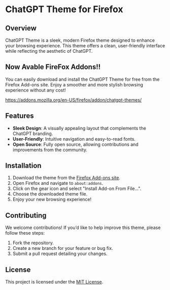 # ChatGPT Theme for Firefox

## Overview

ChatGPT Theme is a sleek, modern Firefox theme designed to enhance your browsing experience. This theme offers a clean, user-friendly interface while reflecting the aesthetic of ChatGPT.

## Now Avable FireFox Addons!!

You can easily download and install the ChatGPT Theme for free from the Firefox Add-ons site. Enjoy a smoother and more stylish browsing experience without any cost!

https://addons.mozilla.org/en-US/firefox/addon/chatgpt-themes/ 

## Features

- **Sleek Design**: A visually appealing layout that complements the ChatGPT branding.
- **User-Friendly**: Intuitive navigation and easy-to-read fonts.
- **Open Source**: Fully open source, allowing contributions and improvements from the community.

## Installation

1. Download the theme from the [Firefox Add-ons site](link_to_your_firefox_addon).
2. Open Firefox and navigate to `about:addons`.
3. Click on the gear icon and select "Install Add-on From File…".
4. Choose the downloaded theme file.
5. Enjoy your new browsing experience!

## Contributing

We welcome contributions! If you’d like to help improve this theme, please follow these steps:

1. Fork the repository.
2. Create a new branch for your feature or bug fix.
3. Submit a pull request detailing your changes.

## License

This project is licensed under the [MIT License](LICENSE).
